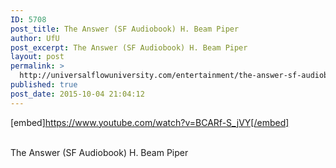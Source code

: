 ```yaml
---
ID: 5708
post_title: The Answer (SF Audiobook) H. Beam Piper
author: UfU
post_excerpt: The Answer (SF Audiobook) H. Beam Piper
layout: post
permalink: >
  http://universalflowuniversity.com/entertainment/the-answer-sf-audiobook-h-beam-piper/
published: true
post_date: 2015-10-04 21:04:12
---
```

[embed]https://www.youtube.com/watch?v=BCARf-S_jVY[/embed]</br></br>
<p>The Answer (SF Audiobook) H. Beam Piper</p>